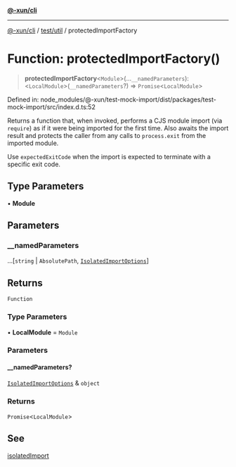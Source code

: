 [**@-xun/cli**](../../../README.md)

***

[@-xun/cli](../../../README.md) / [test/util](../README.md) / protectedImportFactory

# Function: protectedImportFactory()

> **protectedImportFactory**\<`Module`\>(...`__namedParameters`): \<`LocalModule`\>(`__namedParameters`?) => `Promise`\<`LocalModule`\>

Defined in: node\_modules/@-xun/test-mock-import/dist/packages/test-mock-import/src/index.d.ts:52

Returns a function that, when invoked, performs a CJS module import (via
`require`) as if it were being imported for the first time. Also awaits the
import result and protects the caller from any calls to `process.exit` from
the imported module.

Use `expectedExitCode` when the import is expected to terminate with a
specific exit code.

## Type Parameters

• **Module**

## Parameters

### \_\_namedParameters

...\[`string` \| `AbsolutePath`, [`IsolatedImportOptions`](../type-aliases/IsolatedImportOptions.md)\]

## Returns

`Function`

### Type Parameters

• **LocalModule** = `Module`

### Parameters

#### \_\_namedParameters?

[`IsolatedImportOptions`](../type-aliases/IsolatedImportOptions.md) & `object`

### Returns

`Promise`\<`LocalModule`\>

## See

[isolatedImport](isolatedImport.md)
